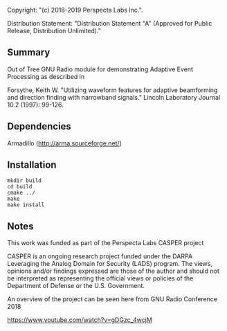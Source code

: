 Copyright:  "(c) 2018-2019 Perspecta Labs Inc.".    

Distribution Statement:  "Distribution Statement "A" (Approved for Public Release, Distribution Unlimited)."

## Summary
Out of Tree GNU Radio module for demonstrating Adaptive Event Processing as described in 

Forsythe, Keith W. "Utilizing waveform features for adaptive beamforming and direction finding with narrowband signals." Lincoln Laboratory Journal 10.2 (1997): 99-126.

## Dependencies
Armadillo (http://arma.sourceforge.net/)

## Installation
```
mkdir build  
cd build  
cmake ../  
make  
make install  
```

## Notes
This work was funded as part of the Perspecta Labs CASPER project

CASPER is an ongoing research project funded under the DARPA Leveraging the Analog Domain for Security (LADS) program. The views, opinions and/or findings expressed are those of the author and should not be interpreted as representing the official views or policies of the Department of Defense or the U.S. Government.

An overview of the project can be seen here from GNU Radio Conference 2018

https://www.youtube.com/watch?v=gDGzc_4wcjM
